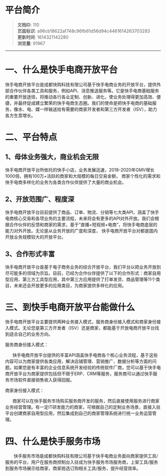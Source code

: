 # 平台简介

> **文档ID**: 110  
> **页面标识**: a96cb18622af748c96fb61d56d94c4461614263703283  
> **更新时间**: 1614321142280  
> **浏览量**: 91967

---

**一、什么是快手电商开放平台**
=================

快手电商开放平台是成都快购科技有限公司基于快手电商业务的开放平台，提供外部合作伙伴各类工具和服务，例如API、消息推送服务等。它是快手电商基础服务的重要开放途径，将推动各行各业定制、创新、进化，使业务处理得更加高效、便捷，并最终促成建立繁荣的快手电商生态圈。我们的使命是把快手电商的基础服务，像水、电、媒一样输送给有需要的商家开发者和第三方开发者（ISV），助力各方生意增长。

二、平台特点
======

1、母体业务强大，商业机会无限
---------------

快手电商开放平台所依托的快手小店，业务发展迅速，2018-2020年GMV增长1000倍，拥有100万+活跃的商家和大规模的每日交易金额， 商家个性化的需求和快手电商多样化的业务为各类合作伙伴提供了大量的商业机会。

2、开放范围广、程度深
-----------

快手电商开放平台目前提供了商品、订单、物流、分销等七大类API，涵盖了快手电商核心交易和各项业务的主要流程，未来将会有更多的API对外开放。我们会根据合作伙伴的反馈和商家的需求，基于“直播+短视频+电商”，将快手电商底层的能力对外开放。无论是从业务开放的广度和深度， 快手电商开放平台对都是国内开放业务规模较大的开放平台。

3、合作形式丰富
--------

快手电商开放平台是基于电子商务业务的综合开放平台，我们平台以把业务开放到尽可能多的领域为宗旨。目前，已经为合作伙伴提供了以下的合作形式：商家自用型应用、第三方工具型应用，其中第三方应用提供了打单发货、商品管理等11个类目，未来还会开放更多的应用类目，为商家提供多样化的应用。

三、到快手电商开放平台能做什么
===============

快手电商开放平台主要提供两种业务接入模式，服务商身份接入模式和商家身份接入模式。无论您是第三方开发者（ISV）还是商家，都能基于开放电商开放平台找到适合自己的业务方向。

服务商身份接入模式：

      快手电商开放平台提供的丰富API涵盖快手电商各个核心业务流程，基于这些内容可以为商家提供各类应用，解决店铺管理、营销推广、数据分析等方面的问题。如果您是有丰富的企业信息系统开发经验的传统软件厂商，您可以基于快手电商开放平台为商家提供包括但不限于ERP、CRM等服务，服务商可以通过快手服务市场软件直接销售收入获得回报。

商家身份接入模式：

      商家可以在快手服务市场购买服务商开发的服务，然后直接使用服务进行商家业务经营管理。有一定IT研发能力的商家，可根据自己的定制业务场景，直接入驻平台创建商家自用型应用，然后集成到自己的商家管理系统进行统一业务运营管理。

四、什么是快手服务市场
===========

       快手服务市场是成都快购科技有限公司基于快手电商业务面向商家提供工具/服务的平台，用户在服务商控制台入驻成为快手服务市场服务商，上架工具/服务到服务市场展示给商家，商家挑选订购相关工具/服务，提升经营效率。
